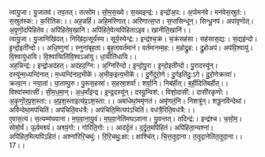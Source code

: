 

  
त्वायु॒जा। यु॒जातव॑। तव॒तत्। तत्सो॑म। सो॒म॒स॒ख्ये। स॒ख्यइन्द्र॑:। इन्द्रो॑अ॒प:। अ॒पोमन॑वे। मन॑वेस॒स्रुत॑:। स॒स्रुत॑स्क:। क॒रिति॑क:।। अह॒न्नहिं॑। अहि॒मरि॑णात्। अरि॑णात्स॒प्त। स॒प्तसिन्धू॑न्। सिन्धू॒नप॑। अपा॑वृणॊत्। अ॒वृ॒णॊ॒दपि॑हितेव। अपि॑हितेव॒खानि॑। अपि॑हिते॒वेत्यपि॑हिताऽइव। खानीति॒खानि॑।।  
त्वायु॒जा। यु॒जानिखि॑दत्। निखि॑द॒त्सूर्य॑स्य। सूर्य॒स्येन्द्र॑:। इन्द्र॑श्च॒क्रं। च॒क्रंसह॑सा। सह॑सास॒द्य:। स॒द्यइ॑न्दो। इ॒न्दो॒इती॑न्दो।। अधि॒ष्णुना॑। स्नुना॑बृह॒ता। बृ॒ह॒तावर्त॑मानं। वर्त॑मानम्म॒ह:। म॒होद्रु॒ह:। द्रु॒होअप॑। अप॑वि॒श्वायु॑। वि॒श्वायु॑धायि। वि॒श्वाय्विति॑वि॒श्वऽआ॑यु। धा॒यीति॑धायि।।  
अह॒न्निन्द्र॑:। इन्द्रो॒अद॑हत्। अद॑हद॒ग्नि:। अ॒ग्निरि॑न्दो। इ॒न्दो॒पु॒रा। इ॒न्दो॒इती॑न्दो। पु॒रादस्यू॑न्। दस्यू॑न्म॒ध्यन्दि॑नात्। म॒ध्यन्दि॑नाद॒भीके॑। अ॒भीक॒इत्य॒भीके॑।। दु॒र्गेदु॑रो॒णे। दु॒र्गइति॑दु॒:ऽगे। दु॒रो॒णेक्रत्वा॑। क्रत्वा॒न। नया॒तां। या॒ताम्पु॒रु। पु॒रूस॒हस्रा॑। स॒हस्रा॒शर्वा॑। शर्वा॒नि। निब॑र्हीत्। ब॒र्ही॒दिति॑बर्हीत्।।  
विश्वा॑स्मात्सीं। सी॒म॒ध॒मा॒न्। अ॒ध॒माँइ॑न्द्र। इ॒न्द्र॒दस्यू॑न्। दस्यू॒न्विश॑:। विशो॒दासी॑:। दासी॑रकृणॊ:। अ॒कृ॒णॊ॒र॒प्र॒श॒स्ता:। अ॒प्र॒श॒स्ताइत्य॑प्र॒ऽश॒स्ता:।। अबा॑धेथां॒ममृ॑णतं। अमृ॑णतं॒नि। निशत्रू॑न्। शत्रू॒नवि॑न्देथां। अवि॑न्देथा॒मप॑चितिं। अप॑चितिं॒वध॑त्रै:। अप॑चिति॒मित्यप॑ऽचितिं। वध॑त्रै॒रिति॒वध॑त्रै:।।  
ए॒वास॒त्यं। स॒त्यम्म॑घवाना। म॒घ॒वा॒ना॒यु॒वं। म॒घ॒वा॒नेति॑मघऽवाना। यु॒वन्तत्। तदिन्द्र॑:। इन्द्र॑श्च। च॒सो॒म॒। सोमो॒र्वं। ऊ॒र्वमश्व्यं॑। अश्व्यं॒गो:। गोरिति॒गो:।। आद॑र्दृतं। द॒र्दृ॒त॒मपि॑हितं। अपि॑हिता॒न्यश्ना॑। अपि॑हित॒मित्यपि॑ऽहितं। अश्ना॑रिरि॒चथु॑:। रि॒रि॒चथु॒:क्षा:। क्षाश्चि॑त्। चि॒त्त॒तृ॒दा॒ना। त॒तृ॒दा॒नेति॑त॒तृ॒दा॒ना।। 17।।  

